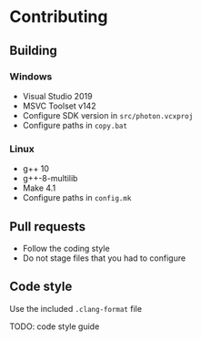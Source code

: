 # Contributing

## Building

### Windows
- Visual Studio 2019
- MSVC Toolset v142
- Configure SDK version in `src/photon.vcxproj`
- Configure paths in `copy.bat`

### Linux
- g++ 10
- g++-8-multilib
- Make 4.1
- Configure paths in `config.mk`

## Pull requests
- Follow the coding style
- Do not stage files that you had to configure

## Code style
Use the included `.clang-format` file

TODO: code style guide
